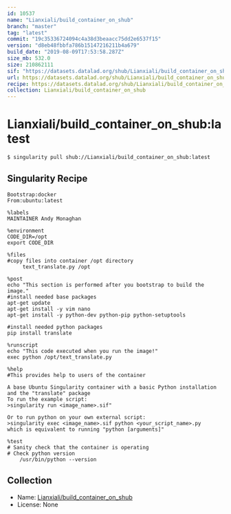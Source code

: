 ```yaml
---
id: 10537
name: "Lianxiali/build_container_on_shub"
branch: "master"
tag: "latest"
commit: "19c35336724094c4a38d3beaacc75dd2e6537f15"
version: "d8eb48fbbfa786b15147216211b4a679"
build_date: "2019-08-09T17:53:58.287Z"
size_mb: 532.0
size: 210862111
sif: "https://datasets.datalad.org/shub/Lianxiali/build_container_on_shub/latest/2019-08-09-19c35336-d8eb48fb/d8eb48fbbfa786b15147216211b4a679.sif"
url: https://datasets.datalad.org/shub/Lianxiali/build_container_on_shub/latest/2019-08-09-19c35336-d8eb48fb/
recipe: https://datasets.datalad.org/shub/Lianxiali/build_container_on_shub/latest/2019-08-09-19c35336-d8eb48fb/Singularity
collection: Lianxiali/build_container_on_shub
---
```


# Lianxiali/build_container_on_shub:latest

```bash
$ singularity pull shub://Lianxiali/build_container_on_shub:latest
```

## Singularity Recipe

```singularity
Bootstrap:docker  
From:ubuntu:latest

%labels
MAINTAINER Andy Monaghan

%environment
CODE_DIR=/opt
export CODE_DIR  

%files
#copy files into container /opt directory
     text_translate.py /opt

%post  
echo "This section is performed after you bootstrap to build the image."  
#install needed base packages
apt-get update
apt-get install -y vim nano 
apt-get install -y python-dev python-pip python-setuptools

#install needed python packages
pip install translate

%runscript
echo "This code executed when you run the image!" 
exec python /opt/text_translate.py 

%help
#This provides help to users of the container

A base Ubuntu Singularity container with a basic Python installation and the "translate" package
To run the example script:
>singularity run <image_name>.sif"

Or to run python on your own external script:
>singularity exec <image_name>.sif python <your_script_name>.py
which is equivalent to running "python [arguments]"

%test
# Sanity check that the container is operating
# Check python version
    /usr/bin/python --version
```

## Collection

 - Name: [Lianxiali/build_container_on_shub](https://github.com/Lianxiali/build_container_on_shub)
 - License: None

